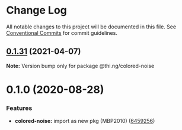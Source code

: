 # Change Log

All notable changes to this project will be documented in this file.
See [Conventional Commits](https://conventionalcommits.org) for commit guidelines.

## [0.1.31](https://github.com/thi-ng/umbrella/compare/@thi.ng/colored-noise@0.1.30...@thi.ng/colored-noise@0.1.31) (2021-04-07)

**Note:** Version bump only for package @thi.ng/colored-noise





# 0.1.0 (2020-08-28)


### Features

* **colored-noise:** import as new pkg (MBP2010) ([6459256](https://github.com/thi-ng/umbrella/commit/64592562ee4e4374011edc596e28f41b94218b44))
